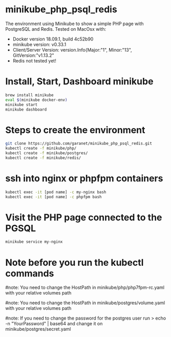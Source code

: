 # minikube_php_psql_redis
The environment using Minikube to show a simple PHP page with PostgreSQL and Redis.
Tested on MacOsx with:
- Docker version 18.09.1, build 4c52b90
- minikube version: v0.33.1
- Client/Server Version: version.Info{Major:"1", Minor:"13", GitVersion:"v1.13.2"
- Redis not tested yet!

###
# Install, Start, Dashboard minikube
```sh
brew install minikube
eval $(minikube docker-env)
minikube start
minikube dashboard
```

###
# Steps to create the environment
```sh
git clone https://github.com/garanet/minikube_php_psql_redis.git
kubectl create -f minikube/php/
kubectl create -f minikube/postgres/
kubectl create -f minikube/redis/
```
# ssh into nginx or phpfpm containers
```sh
kubectl exec -it [pod name] -c my-nginx bash
kubectl exec -it [pod name] -c phpfpm bash
```

###
# Visit the PHP page connected to the PGSQL
```sh
minikube service my-nginx
```
# Note before you run the kubectl commands

#note: You need to change the HostPath in minikube/php/php7fpm-rc.yaml with your relative volumes path

#note: You need to change the HostPath in minikube/postgres/volume.yaml with your relative volumes path

#note: If you need to change the password for the postgres user run > echo -n "YourPassword" | base64 and change it on minikube/postgres/secret.yaml

